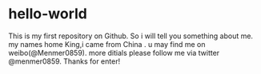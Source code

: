 # hello-world
This is my first repository on Github.
So i will tell you something about me.
my names home King,i came from China .
u may find me on weibo(@Menmer0859).
more ditials please follow me via twitter @menmer0859.
Thanks for enter!
